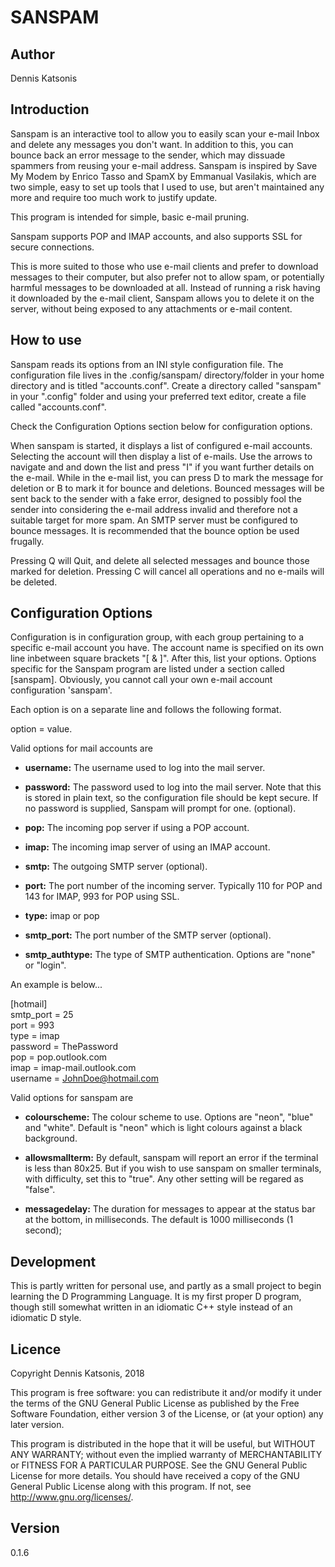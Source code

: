 SANSPAM
===

Author
---
Dennis Katsonis

Introduction
---
Sanspam is an interactive tool to allow you to easily scan your e-mail Inbox and delete any messages you don't want.  In addition to this, you can bounce back an error message to the sender, which may dissuade spammers from reusing your e-mail address. Sanspam is inspired by Save My Modem by Enrico Tasso and SpamX by Emmanual Vasilakis, which are two simple, easy to set up tools that I used to use, but aren't maintained any more and require too much work to justify update.

This program is intended for simple, basic e-mail pruning.

Sanspam supports POP and IMAP accounts, and also supports SSL for secure connections.

This is more suited to those who use e-mail clients and prefer to download messages to their computer, but also prefer not to allow spam, or potentially harmful messages to be downloaded at all.  Instead of running a risk having it downloaded by the e-mail client, Sanspam allows you to delete it on the server, without being exposed to any attachments or e-mail content.

How to use
---
Sanspam reads its options from an INI style configuration file.  The configuration file lives in the .config/sanspam/ directory/folder in your home directory and is titled "accounts.conf".  Create a directory called "sanspam" in your ".config" folder and using your preferred text editor, create a file called "accounts.conf".  

Check the Configuration Options section below for configuration options.

When sanspam is started, it displays a list of configured e-mail accounts.  Selecting the account will then display a list of e-mails.  Use the arrows to navigate and and down the list and press "I" if you want further details on the e-mail.  While in the e-mail list, you can press D to mark the message for deletion or B to mark it for bounce and deletions.  Bounced messages will be sent back to the sender with a fake error, designed to possibly fool the sender into considering the e-mail address invalid and therefore not a suitable target for more spam.  An SMTP server must be configured to bounce messages.  It is recommended that the bounce option be used frugally.

Pressing Q will Quit, and delete all selected messages and bounce those marked for deletion.  Pressing C will cancel all operations and no e-mails will be deleted.

Configuration Options
---
Configuration is in configuration group, with each group pertaining to a specific e-mail account you have.  The account name is specified on its own line inbetween square brackets "[ & ]".  After this, list your options.  Options specific for the Sanspam program are listed under a section called [sanspam].  Obviously, you cannot call your own e-mail account configuration 'sanspam'.

Each option is on a separate line and follows the following format.

option = value.

Valid options for mail accounts are

* **username:** The username used to log into the mail server.
	
* **password:** The password used to log into the mail server.  Note that this is stored in plain text, so the configuration file should be kept secure.  If no password is supplied, Sanspam will prompt for one.  (optional).

* **pop:** The incoming pop server if using a POP account.
	
* **imap:** The incoming imap server of using an IMAP account.
	
* **smtp:** The outgoing SMTP server (optional).

* **port:** The port number of the incoming server.  Typically 110 for POP and 143 for IMAP, 993 for POP using SSL.
	
* **type:** imap or pop
	
* **smtp_port:** The port number of the SMTP server (optional).

* **smtp_authtype:** The type of SMTP authentication.  Options are "none" or "login".

	
An example is below...


[hotmail]  
smtp_port = 25  
port = 993  
type = imap  
password = ThePassword  
pop = pop.outlook.com  
imap = imap-mail.outlook.com  
username = JohnDoe@hotmail.com  


Valid options for sanspam are

* **colourscheme:** The colour scheme to use.  Options are "neon", "blue" and "white".  Default is "neon" which is light colours against a black background.

* **allowsmallterm:** By default, sanspam will report an error if the terminal is less than 80x25.
	But if you wish to use sanspam on smaller terminals, with difficulty, set this to
	"true".  Any other setting will be regared as "false".

* **messagedelay:** The duration for messages to appear at the status bar at the bottom, in milliseconds.  The default is 1000 milliseconds (1 second);

Development
---
This is partly written for personal use, and partly as a small project to begin learning the D Programming Language.  It is my first proper D program, though still somewhat written in an idiomatic C++ style instead of an idiomatic D style.

Licence
---
Copyright Dennis Katsonis, 2018

This program is free software: you can redistribute it and/or modify
it under the terms of the GNU General Public License as published by
the Free Software Foundation, either version 3 of the License, or
(at your option) any later version.

This program is distributed in the hope that it will be useful,
but WITHOUT ANY WARRANTY; without even the implied warranty of
MERCHANTABILITY or FITNESS FOR A PARTICULAR PURPOSE.  See the
GNU General Public License for more details.
You should have received a copy of the GNU General Public License
along with this program.  If not, see <http://www.gnu.org/licenses/>.

Version
---
0.1.6
